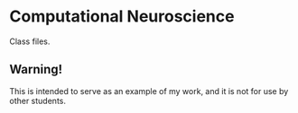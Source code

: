 # Computational Neuroscience
Class files.

## Warning!
This is intended to serve as an example of my work, and it is not for use by other students.
